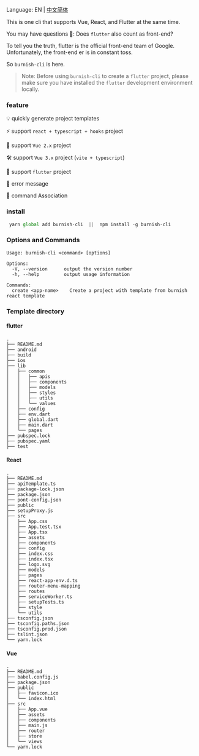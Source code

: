 
Language: EN | [中文简体](README-CN.md)

This is one cli that supports Vue, React, and Flutter at the same time.

You may have questions 🤔️: Does `flutter` also count as front-end?

To tell you the truth, flutter is the official front-end team of Google. Unfortunately, the front-end er is in constant toss.

So `burnish-cli` is here.

>Note: Before using `burnish-cli` to create a `flutter` project, please make sure you have installed the `flutter` development environment locally.
### feature
  💡 quickly generate project templates   

  ⚡️  support `react + typescript + hooks` project

  🌈  support `Vue 2.x` project      

  🛠️  support `Vue 3.x` project (`vite + typescript`)        

  🔩 support `flutter` project        

  🌟 error message       
 
  🔗 command Association     

### install

 ```js
  yarn global add burnish-cli  ||  npm install -g burnish-cli
 ```

### Options and  Commands

```
Usage: burnish-cli <command> [options]

Options:
  -V, --version      output the version number
  -h, --help         output usage information

Commands:
  create <app-name>    Create a project with template from burnish react template
```

### Template directory

#### flutter 

```
.
├── README.md
├── android
├── build
├── ios
├── lib
│   ├── common
│   │   ├── apis
│   │   ├── components
│   │   ├── models
│   │   ├── styles
│   │   ├── utils
│   │   └── values
│   ├── config
│   ├── env.dart
│   ├── global.dart
│   ├── main.dart
│   └── pages
├── pubspec.lock
├── pubspec.yaml
├── test

```
#### React
```
.
├── README.md
├── apiTemplate.ts
├── package-lock.json
├── package.json
├── pont-config.json
├── public
├── setupProxy.js
├── src
│   ├── App.css
│   ├── App.test.tsx
│   ├── App.tsx
│   ├── assets
│   ├── components
│   ├── config
│   ├── index.css
│   ├── index.tsx
│   ├── logo.svg
│   ├── models
│   ├── pages
│   ├── react-app-env.d.ts
│   ├── router-menu-mapping
│   ├── routes
│   ├── serviceWorker.ts
│   ├── setupTests.ts
│   ├── style
│   └── utils
├── tsconfig.json
├── tsconfig.paths.json
├── tsconfig.prod.json
├── tslint.json
└── yarn.lock
```

#### Vue 

```
.
├── README.md
├── babel.config.js
├── package.json
├── public
│   ├── favicon.ico
│   └── index.html
├── src
│   ├── App.vue
│   ├── assets
│   ├── components
│   ├── main.js
│   ├── router
│   ├── store
│   └── views
└── yarn.lock


```